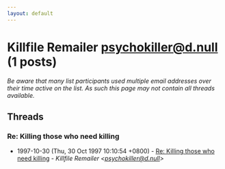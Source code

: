 ```yaml
---
layout: default
---
```


# Killfile Remailer <psychokiller@d.null> (1 posts)

_Be aware that many list participants used multiple email addresses over their time active on the list. As such this page may not contain all threads available._

## Threads

### Re: Killing those who need killing
+ 1997-10-30 (Thu, 30 Oct 1997 10:10:54 +0800) - [Re: Killing those who need killing](/archive/1997/10/d7dee2595072e46721ff2d96b1e5378787b001405dd26b02ff0c2d36eb502b57) - _Killfile Remailer \<psychokiller@d.null\>_

